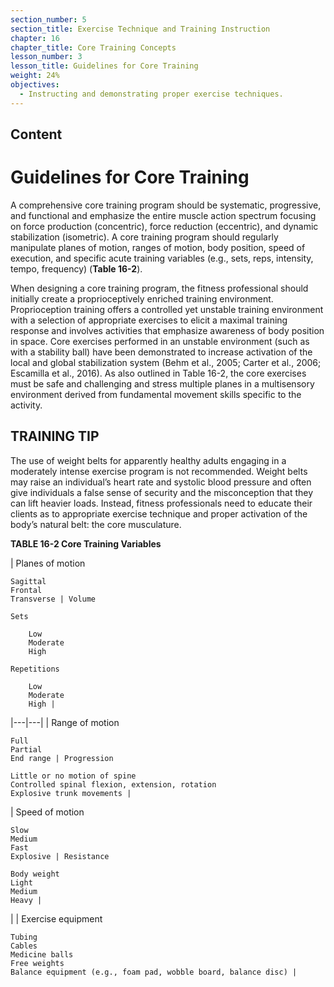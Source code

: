```yaml
---
section_number: 5
section_title: Exercise Technique and Training Instruction
chapter: 16
chapter_title: Core Training Concepts
lesson_number: 3
lesson_title: Guidelines for Core Training
weight: 24%
objectives:
  - Instructing and demonstrating proper exercise techniques.
---
```


## Content
# Guidelines for Core Training

A comprehensive core training program should be systematic, progressive, and functional and emphasize the entire muscle action spectrum focusing on force production (concentric), force reduction (eccentric), and dynamic stabilization (isometric). A core training program should regularly manipulate planes of motion, ranges of motion, body position, speed of execution, and specific acute training variables (e.g., sets, reps, intensity, tempo, frequency) (**Table 16-2**).

When designing a core training program, the fitness professional should initially create a proprioceptively enriched training environment. Proprioception training offers a controlled yet unstable training environment with a selection of appropriate exercises to elicit a maximal training response and involves activities that emphasize awareness of body position in space. Core exercises performed in an unstable environment (such as with a stability ball) have been demonstrated to increase activation of the local and global stabilization system (Behm et al., 2005; Carter et al., 2006; Escamilla et al., 2016). As also outlined in Table 16-2, the core exercises must be safe and challenging and stress multiple planes in a multisensory environment derived from fundamental movement skills specific to the activity.

## TRAINING TIP

The use of weight belts for apparently healthy adults engaging in a moderately intense exercise program is not recommended. Weight belts may raise an individual’s heart rate and systolic blood pressure and often give individuals a false sense of security and the misconception that they can lift heavier loads. Instead, fitness professionals need to educate their clients as to appropriate exercise technique and proper activation of the body’s natural belt: the core musculature.

**TABLE 16-2 Core Training Variables**

| Planes of motion

	Sagittal
	Frontal
	Transverse | Volume

	Sets

		Low
		Moderate
		High

	Repetitions

		Low
		Moderate
		High |
|---|---|
| Range of motion

	Full
	Partial
	End range | Progression

	Little or no motion of spine
	Controlled spinal flexion, extension, rotation
	Explosive trunk movements |
| Speed of motion

	Slow
	Medium
	Fast
	Explosive | Resistance

	Body weight
	Light
	Medium
	Heavy |
|  | Exercise equipment

	Tubing
	Cables
	Medicine balls
	Free weights
	Balance equipment (e.g., foam pad, wobble board, balance disc) |